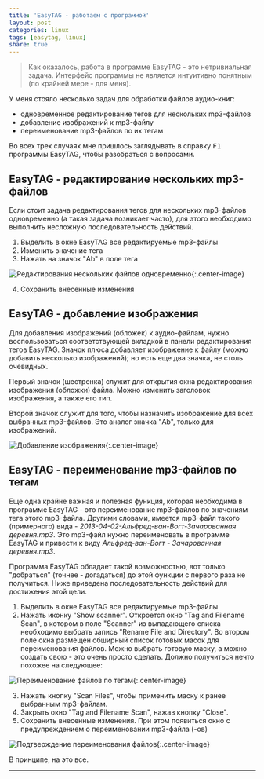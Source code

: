 ```yaml
---
title: 'EasyTAG - работаем с программой'
layout: post
categories: linux
tags: [easytag, linux]
share: true
---
```


> Как оказалось, работа в программе EasyTAG - это нетривиальная задача. Интерфейс программы не является интуитивно понятным (по крайней мере - для меня).

У меня стояло несколько задач для обработки файлов аудио-книг:

- одновременное редактирование тегов для нескольких mp3-файлов
- добавление изображений к mp3-файлу
- переименование mp3-файлов по их тегам

Во всех трех случаях мне пришлось заглядывать в справку <kbd>F1</kbd> программы EasyTAG, чтобы разобраться с вопросами.

## EasyTAG - редактирование нескольких mp3-файлов

Если стоит задача редактирования тегов для нескольких mp3-файлов одновременно (а такая задача возникает часто), для этого необходимо выполнить несложную последовательность действий.

1. Выделить в окне EasyTAG все редактируемые mp3-файлы
2. Изменить значение тега
3. Нажать на значок "Ab" в поле тега

![Редактирования нескольких файлов одновременно]({{site.url}}/images/uploads/2015/04/easytag_multiple-rename.png){:.center-image}

4. Сохранить внесенные изменения

## EasyTAG - добавление изображения

Для добавления изображений (обложек) к аудио-файлам, нужно воспользоваться соответствующей вкладкой в панели редактирования тегов EasyTAG. Значок плюса добавляет изображение к файлу (можно добавить несколько изображений); но есть еще два значка, не столь очевидных.

Первый значок (шестренка) служит для открытия окна редактирования изображения (обложки) файла. Можно изменить заголовок изображения, а также его тип.

Второй значок служит для того, чтобы назначить изображение для всех выбранных mp3-файлов. Это аналог значка "Ab", только для изображений.

![Добавление изображения]({{site.url}}/images/uploads/2015/04/easytag_cover_edit.png){:.center-image}

## EasyTAG - переименование mp3-файлов по тегам

Еще одна крайне важная и полезная функция, которая необходима в программе EasyTAG - это переименование mp3-файлов по значениям тега этого mp3-файла. Другими словами, имеется mp3-файл такого (примерного) вида - _2013-04-02-Альфред-ван-Вогт-Зачарованная деревня.mp3_. Это mp3-файл нужно переименовать в программе EasyTAG и привести к виду _Альфред-ван-Вогт - Зачарованная деревня.mp3_.

Программа EasyTAG обладает такой возможностью, вот только "добраться" (точнее - догадаться) до этой функции с первого раза не получиться. Ниже приведена последовательность действий для достижения этой цели.

1. Выделить в окне EasyTAG все редактируемые mp3-файлы
2. Нажать иконку "Show scanner". Откроется окно "Tag and Filename Scan", в котором в поле "Scanner" из выпадающего списка необходимо выбрать запись "Rename File and Directory". Во втором поле окна размещен обширный список готовых масок для переименования файлов. Можно выбрать готовую маску, а можно создать свою - это очень просто сделать. Должно получиться нечто похожее на следующее:

![Переименование файлов по тегам]({{site.url}}/images/uploads/2015/04/easytag_file-rename-via-tag.png){:.center-image}

3. Нажать кнопку "Scan Files", чтобы применить маску к ранее выбранным mp3-файлам.
4. Закрыть окно "Tag and Filename Scan", нажав кнопку "Close".
5. Сохранить внесенные изменения. При этом появиться окно с предупреждением о переименовании mp3-файла (-ов)

![Подтверждение переименования файлов]({{site.url}}/images/uploads/2015/04/easytag_file-rename-via-tag-confirm.png){:.center-image}

В принципе, на это все.

---
